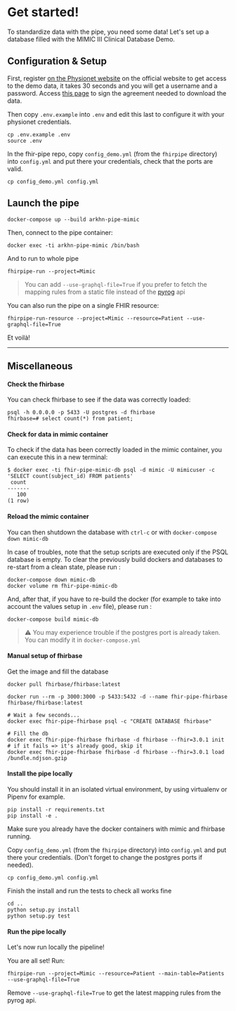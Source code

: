 
# Get started!

To standardize data with the pipe, you need some data! Let's set up a database filled with the MIMIC III Clinical Database Demo.

## Configuration & Setup

First, register [on the Physionet website](https://mimic.physionet.org/gettingstarted/demo/) on the official website to get access to the demo data, it takes 30 seconds and you will get a username and a password. Access [this page](https://physionet.org/works/MIMICIIIClinicalDatabaseDemo/) to sign the agreement needed to download the data.

Then copy `.env.example` into `.env` and edit this last to configure it with your physionet credentials.

```
cp .env.example .env
source .env
```

In the fhir-pipe repo, copy `config_demo.yml` (from the `fhirpipe` directory) into `config.yml` and put there your credentials, check that the ports are valid.

```
cp config_demo.yml config.yml
```

## Launch the pipe


```
docker-compose up --build arkhn-pipe-mimic
```

Then, connect to the pipe container:

```
docker exec -ti arkhn-pipe-mimic /bin/bash
```

And to run to whole pipe

```
fhirpipe-run --project=Mimic
```

> You can add `--use-graphql-file=True` if you prefer to fetch the  mapping rules from a static file instead of the [pyrog](https://github.com/arkhn/pyrog) api

You can also run the pipe on a single FHIR resource:

```
fhirpipe-run-resource --project=Mimic --resource=Patient --use-graphql-file=True
```

Et voilà!

---

## Miscellaneous

#### Check the fhirbase

You can check fhirbase to see if the data was correctly loaded:

```
psql -h 0.0.0.0 -p 5433 -U postgres -d fhirbase
fhirbase=# select count(*) from patient;
```

#### Check for data in mimic container

To check if the data has been correctly loaded in the mimic container, you can execute this in a new terminal:

```
$ docker exec -ti fhir-pipe-mimic-db psql -d mimic -U mimicuser -c 'SELECT count(subject_id) FROM patients'
 count
-------
   100
(1 row)
```

#### Reload the mimic container

You can then shutdown the database with `ctrl-c` or with `docker-compose down mimic-db`

In case of troubles, note that the setup scripts are executed only if the PSQL database is empty.
To clear the previously build dockers and databases to re-start from a clean state, please run :

```
docker-compose down mimic-db
docker volume rm fhir-pipe-mimic-db
```

And, after that, if you have to re-build the docker (for example to take into account the values setup in `.env` file), please run :

```
docker-compose build mimic-db
```

> :warning: You may experience trouble if the postgres port is already taken. You can modify it in `docker-compose.yml`



#### Manual setup of fhirbase

Get the image and fill the database

```
docker pull fhirbase/fhirbase:latest

docker run --rm -p 3000:3000 -p 5433:5432 -d --name fhir-pipe-fhirbase fhirbase/fhirbase:latest

# Wait a few seconds...
docker exec fhir-pipe-fhirbase psql -c "CREATE DATABASE fhirbase"

# Fill the db
docker exec fhir-pipe-fhirbase fhirbase -d fhirbase --fhir=3.0.1 init # if it fails => it's already good, skip it
docker exec fhir-pipe-fhirbase fhirbase -d fhirbase --fhir=3.0.1 load /bundle.ndjson.gzip
```

#### Install the pipe locally

You should install it in an isolated virtual environment, by using virtualenv or Pipenv for example.

```
pip install -r requirements.txt
pip install -e .
```

 Make sure you already have the docker containers with mimic and fhirbase running.

Copy `config_demo.yml` (from the `fhirpipe` directory) into `config.yml` and put there your credentials. (Don't forget to change the postgres ports if needed).

```
cp config_demo.yml config.yml
```

Finish the install and run the tests to check all works fine
```
cd ..
python setup.py install
python setup.py test
```

#### Run the pipe locally

Let's now run locally the pipeline!

You are all set! Run:

```
fhirpipe-run --project=Mimic --resource=Patient --main-table=Patients --use-graphql-file=True
```

Remove `--use-graphql-file=True` to get the latest mapping rules from the pyrog api.

